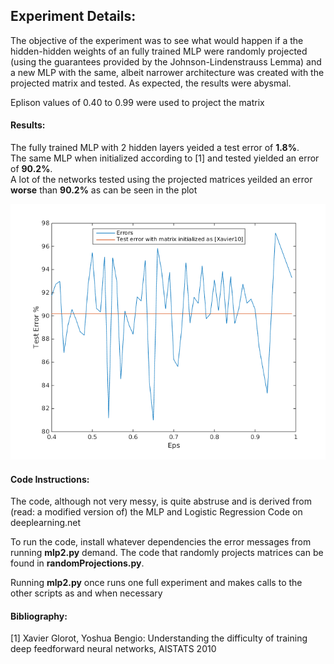 ###

## Experiment Details:  

The objective of the experiment was to see what would happen 
if a the hidden-hidden weights of an fully trained MLP were 
randomly projected (using the guarantees provided by the 
Johnson-Lindenstrauss Lemma) and a new MLP with the same, 
albeit narrower architecture was created with the projected matrix 
and tested. As expected, the results were abysmal.   

Eplison values of 0.40 to 0.99 were used to project the matrix



#### Results: 

The fully trained MLP with 2 hidden layers yeided a test error of __1.8%__.   
The same MLP when initialized according to [1] and tested yielded an error of __90.2%__.  
A lot of the networks tested using the projected matrices yeilded an error __worse__ than __90.2%__ as can
be seen in the plot 

![alt text](https://github.com/vikkamath/randomProjections/blob/master/results.png "Results")


#### Code Instructions:   

The code, although not very messy, is quite abstruse and is derived from (read: a modified version of)
the MLP and Logistic Regression Code on deeplearning.net

To run the code, install whatever dependencies the error messages from running __mlp2.py__ demand. 
The code that randomly projects matrices can be found in __randomProjections.py__.   

Running __mlp2.py__ once runs one full experiment and makes calls to the other scripts
as and when necessary



#### Bibliography: 
[1] Xavier Glorot, Yoshua Bengio: Understanding the difficulty of training deep feedforward neural networks, AISTATS 2010





